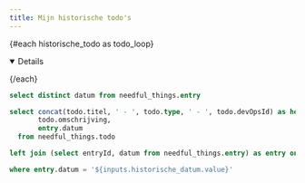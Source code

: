 ```yaml
---
title: Mijn historische todo's
---
```



<DateInput
    name=historische_datum
    data={date_input}
    dates=datum
/>


{#each historische_todo as todo_loop}

<Details title={todo_loop.header} open=TRUE>

<Value data={todo_loop} column=omschrijving/>

</Details>


{/each}

```sql date_input
select distinct datum from needful_things.entry
```

```sql historische_todo
select concat(todo.titel, ' - ', todo.type, ' - ', todo.devOpsId) as header,
       todo.omschrijving, 
       entry.datum
  from needful_things.todo

left join (select entryId, datum from needful_things.entry) as entry on todo.entryId = entry.entryId

where entry.datum = '${inputs.historische_datum.value}'

```

